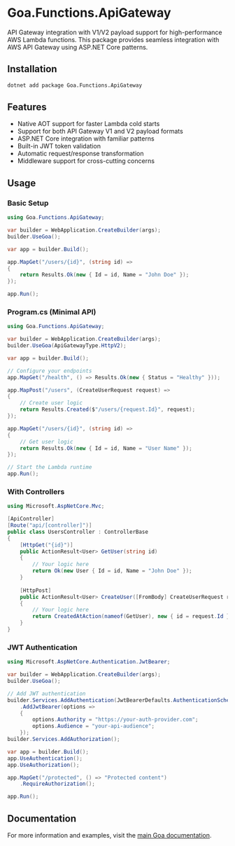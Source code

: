 # Goa.Functions.ApiGateway

API Gateway integration with V1/V2 payload support for high-performance AWS Lambda functions. This package provides seamless integration with AWS API Gateway using ASP.NET Core patterns.

## Installation

```bash
dotnet add package Goa.Functions.ApiGateway
```

## Features

- Native AOT support for faster Lambda cold starts
- Support for both API Gateway V1 and V2 payload formats
- ASP.NET Core integration with familiar patterns
- Built-in JWT token validation
- Automatic request/response transformation
- Middleware support for cross-cutting concerns

## Usage

### Basic Setup

```csharp
using Goa.Functions.ApiGateway;

var builder = WebApplication.CreateBuilder(args);
builder.UseGoa();

var app = builder.Build();

app.MapGet("/users/{id}", (string id) => 
{
    return Results.Ok(new { Id = id, Name = "John Doe" });
});

app.Run();
```

### Program.cs (Minimal API)

```csharp
using Goa.Functions.ApiGateway;

var builder = WebApplication.CreateBuilder(args);
builder.UseGoa(ApiGatewayType.HttpV2);

var app = builder.Build();

// Configure your endpoints
app.MapGet("/health", () => Results.Ok(new { Status = "Healthy" }));

app.MapPost("/users", (CreateUserRequest request) => 
{
    // Create user logic
    return Results.Created($"/users/{request.Id}", request);
});

app.MapGet("/users/{id}", (string id) => 
{
    // Get user logic
    return Results.Ok(new { Id = id, Name = "User Name" });
});

// Start the Lambda runtime
app.Run();
```

### With Controllers

```csharp
using Microsoft.AspNetCore.Mvc;

[ApiController]
[Route("api/[controller]")]
public class UsersController : ControllerBase
{
    [HttpGet("{id}")]
    public ActionResult<User> GetUser(string id)
    {
        // Your logic here
        return Ok(new User { Id = id, Name = "John Doe" });
    }
    
    [HttpPost]
    public ActionResult<User> CreateUser([FromBody] CreateUserRequest request)
    {
        // Your logic here
        return CreatedAtAction(nameof(GetUser), new { id = request.Id }, request);
    }
}
```

### JWT Authentication

```csharp
using Microsoft.AspNetCore.Authentication.JwtBearer;

var builder = WebApplication.CreateBuilder(args);
builder.UseGoa();

// Add JWT authentication
builder.Services.AddAuthentication(JwtBearerDefaults.AuthenticationScheme)
    .AddJwtBearer(options =>
    {
        options.Authority = "https://your-auth-provider.com";
        options.Audience = "your-api-audience";
    });
builder.Services.AddAuthorization();

var app = builder.Build();
app.UseAuthentication();
app.UseAuthorization();

app.MapGet("/protected", () => "Protected content")
    .RequireAuthorization();

app.Run();
```

## Documentation

For more information and examples, visit the [main Goa documentation](https://github.com/im5tu/goa).
